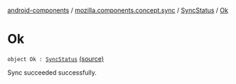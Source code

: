 [android-components](../../index.md) / [mozilla.components.concept.sync](../index.md) / [SyncStatus](index.md) / [Ok](./-ok.md)

# Ok

`object Ok : `[`SyncStatus`](index.md) [(source)](https://github.com/mozilla-mobile/android-components/blob/master/components/concept/sync/src/main/java/mozilla/components/concept/sync/Sync.kt#L14)

Sync succeeded successfully.

